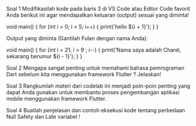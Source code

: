 Soal 1
Modifikasilah kode pada baris 3 di VS Code atau Editor Code favorit Anda berikut ini agar mendapatkan keluaran (output) sesuai yang diminta!

void main() {
   for (int i = 0; i < 5; i++) {
     print('hello ${i + 1}');
   }
}

Output yang diminta (Gantilah Fulan dengan nama Anda):

void main() {
   for (int i = 21; i > 9 ; i--) {
    print('Nama saya adalah Charel, sekarang berumur ${i - 1}');
  }
}

Soal 2
Mengapa sangat penting untuk memahami bahasa pemrograman Dart sebelum kita menggunakan framework Flutter ? Jelaskan!

Soal 3
Rangkumlah materi dari codelab ini menjadi poin-poin penting yang dapat Anda gunakan untuk membantu proses pengembangan aplikasi mobile menggunakan framework Flutter.

Soal 4
Buatlah penjelasan dan contoh eksekusi kode tentang perbedaan Null Safety dan Late variabel !
